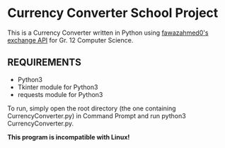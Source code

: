 # Currency Converter School Project
This is a Currency Converter written in Python using [fawazahmed0's exchange API](https://github.com/fawazahmed0/exchange-api) for Gr. 12 Computer Science.

## REQUIREMENTS
- Python3
- Tkinter module for Python3
- requests module for Python3

To run, simply open the root directory (the one containing CurrencyConverter.py) in Command Prompt and run python3 CurrencyConverter.py.

**This program is incompatible with Linux!**
